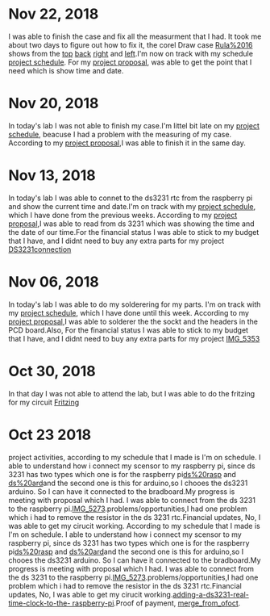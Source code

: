 # Nov 22, 2018 

I was able to finish the case and fix all the measurment that I had. It took me about two days to figure out how to fix it, the corel Draw case [Rula%2016](https://github.com/rulaone/DS3231/blob/master/Rula%2016.cdr) shows from the [top](https://raw.githubusercontent.com/rulaone/DS3231/master/top.JPG) [back](https://raw.githubusercontent.com/rulaone/DS3231/master/back.JPG) [right](https://raw.githubusercontent.com/rulaone/DS3231/master/right.JPG) and [left](https://raw.githubusercontent.com/rulaone/DS3231/master/left.JPG).I'm now on track with my schedule [project schedule](https://github.com/rulaone/DS3231/blob/master/documentation/Rula%20Schedule.docx). For my [project proposal](https://github.com/rulaone/DS3231/blob/master/RULAPR.xlsx), was able to get the point that I need which is show time and date.  



#  Nov 20, 2018 
In today's lab I was not able to finish my case.I'm littel bit late on my [project schedule](https://github.com/rulaone/DS3231/blob/master/documentation/Rula%20Schedule.docx), beacuse I had a problem with the measuring of my case. According to my [project proposal](https://github.com/rulaone/DS3231/blob/master/RULAPR.xlsx),I was able to finish it in the same day. 
#  Nov 13, 2018 

In today's lab I was able to connet to the ds3231 rtc from the raspberry pi and show the current time and date.I'm on track with my [project schedule](https://github.com/rulaone/DS3231/blob/master/documentation/Rula%20Schedule.docx), which I have done from the previous weeks. According to my [project proposal](https://github.com/rulaone/DS3231/blob/master/RULAPR.xlsx),I was able to read from ds 3231 which was showing the time and the date of our time.For the financial status I was able to stick to my budget that I have, and I didnt need to buy any extra parts for my project [DS3231connection](https://raw.githubusercontent.com/rulaone/DS3231/master/DS3231connection.PNG)


 # Nov 06, 2018
 
 In today's lab I was able to do my solderering for my parts. I'm on track with my [project schedule](https://github.com/rulaone/DS3231/blob/master/documentation/Rula%20Schedule.docx), which I have done until this week. According to my [project proposal](https://github.com/rulaone/DS3231/blob/master/RULAPR.xlsx),I was able to solderer the the sockt and the headers in 
 the PCD board.Also, For the financial status I was able to stick to my budget that I have, and I didnt need to buy any extra parts for 
 my project [IMG_5353](https://raw.githubusercontent.com/rulaone/DS3231/master/IMG_5353.JPG)



#  Oct 30, 2018

In that day I was not able to attend the lab, but I was able to do the fritzing for my circuit [Fritzing](https://raw.githubusercontent.com/rulaone/DS3231/master/Fritzing.PNG)
 
 
# Oct 23 2018

project activities, according to my schedule that I made is I'm on schedule. I able to understand how i connect my scensor to my 
raspberry pi, since ds 3231 has two types which one is for the raspberry pi[ds%20rasp](https://raw.githubusercontent.com/rulaone/DS3231/master/ds%20rasp.jpg) and [ds%20ard](https://raw.githubusercontent.com/rulaone/DS3231/master/ds%20ard.jpg)and the second one is this for arduino,so I chooes the ds3231 
arduino. So I can have it connected to the bradboard.My progress is meeting with proposal which I had. I was able to connect from the ds 
3231 to the raspberry pi.[IMG_5273](https://raw.githubusercontent.com/rulaone/DS3231/master/IMG_5273.JPG).problems/opportunities,I had 
one problem which i had to remove the resistor in the ds 3231 rtc.Financial updates, No, I was able to get my cirucit working.
According to my schedule that I made is I'm on schedule. I able to understand how i connect my scensor to my raspberry pi, since ds 3231 
has two types which one is for the raspberry pi[ds%20rasp](https://raw.githubusercontent.com/rulaone/DS3231/master/ds%20rasp.jpg) and 
[ds%20ard](https://raw.githubusercontent.com/rulaone/DS3231/master/ds%20ard.jpg)and the second one is this for arduino,so I chooes the 
ds3231 arduino. So I can have it connected to the bradboard.My progress is meeting with proposal which I had. I was able to connect from 
the ds 3231 to the raspberry pi.[IMG_5273](https://raw.githubusercontent.com/rulaone/DS3231/master/IMG_5273.JPG).problems/opportunities,I had one problem which i had to remove 
the resistor in the ds 3231 rtc.Financial updates, No, I was able to get my cirucit working.[adding-a-ds3231-real-time-clock-to-the-
raspberry-pi](https://www.raspberrypi-spy.co.uk/2015/05/adding-a-ds3231-real-time-clock-to-the-raspberry-pi/).Proof of payment,
[merge_from_ofoct](https://raw.githubusercontent.com/rulaone/DS3231/master/merge_from_ofoct.jpg).
</p>
